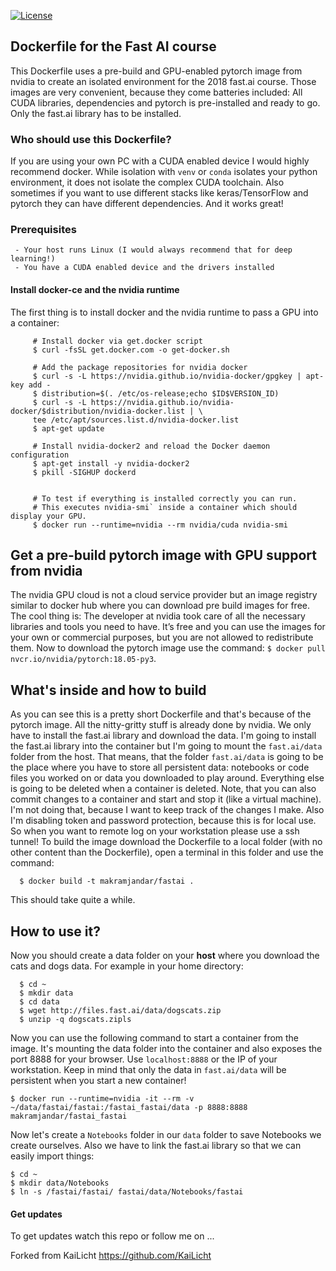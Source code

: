 [![License](http://img.shields.io/:license-mit-blue.svg?style=flat-square)](http://badges.mit-license.org)


## Dockerfile for the Fast AI course
This Dockerfile uses a pre-build and GPU-enabled pytorch image from nvidia to create an isolated environment for the 2018 fast.ai course. Those images are very convenient, because they come batteries included: All CUDA libraries, dependencies and pytorch is pre-installed and ready to go. Only the fast.ai library has to be installed.

### Who should use this Dockerfile?
If you are using your own PC with a CUDA enabled device I would highly recommend docker. While isolation with `venv` or `conda` isolates your python environment, it does not isolate the complex CUDA toolchain. Also sometimes if you want to use different stacks like keras/TensorFlow and pytorch they can have different dependencies. And it works great!

### Prerequisites
     - Your host runs Linux (I would always recommend that for deep learning!)
     - You have a CUDA enabled device and the drivers installed

#### Install docker-ce and the nvidia runtime
The first thing is to install docker and the nvidia runtime to pass a GPU into a container:
```shell
     # Install docker via get.docker script
     $ curl -fsSL get.docker.com -o get-docker.sh
     
     # Add the package repositories for nvidia docker
     $ curl -s -L https://nvidia.github.io/nvidia-docker/gpgkey | apt-key add -
     $ distribution=$(. /etc/os-release;echo $ID$VERSION_ID)
     $ curl -s -L https://nvidia.github.io/nvidia-docker/$distribution/nvidia-docker.list | \
     tee /etc/apt/sources.list.d/nvidia-docker.list
     $ apt-get update
     
     # Install nvidia-docker2 and reload the Docker daemon configuration
     $ apt-get install -y nvidia-docker2
     $ pkill -SIGHUP dockerd
     
     
     # To test if everything is installed correctly you can run. 
     # This executes nvidia-smi` inside a container which should display your GPU.
     $ docker run --runtime=nvidia --rm nvidia/cuda nvidia-smi
```
## Get a pre-build pytorch image with GPU support from nvidia
The nvidia GPU cloud is not a cloud service provider but an image registry similar to docker hub where you can download pre build images for free. The cool thing is: The developer at nvidia took care of all the necessary libraries and tools you need to have. It’s free and you can use the images for your own or commercial purposes, but you are not allowed to redistribute them.
Now to download the pytorch image use the command: `$ docker pull nvcr.io/nvidia/pytorch:18.05-py3`.

## What's inside and how to build
As you can see this is a pretty short Dockerfile and that's because of the pytorch image. All the nitty-gritty stuff is already done by nvidia. We only have to install the fast.ai library and download the data. I'm going to install the fast.ai library into the container but I'm going to mount the `fast.ai/data` folder from the host. That means, that the folder `fast.ai/data` is going to be the place where you have to store all persistent data: notebooks or code files you worked on or data you downloaded to play around. Everything else is going to be deleted when a container is deleted. Note, that you can also commit changes to a container and start and stop it (like a virtual machine). I'm not doing that, because I want to keep track of the changes I make. Also I'm disabling token and password protection, because this is for local use. So when you want to remote log on your workstation please use a ssh tunnel! To build the image download the Dockerfile to a local folder (with no other content than the Dockerfile), open a terminal in this folder and use the command:
```shell
  $ docker build -t makramjandar/fastai .
```
This should take quite a while.
## How to use it? 
Now you should create a data folder on your **host** where you download the cats and dogs data. For example in your home directory:
```shell
  $ cd ~
  $ mkdir data
  $ cd data
  $ wget http://files.fast.ai/data/dogscats.zip
  $ unzip -q dogscats.zipls
```
Now you can use the following command to start a container from the image. It's mounting the data folder into the container and also exposes the port 8888 for your browser. Use `localhost:8888` or the IP of your workstation. Keep in mind that only the data in `fast.ai/data` will be persistent when you start a new container!
```shell
$ docker run --runtime=nvidia -it --rm -v ~/data/fastai/fastai:/fastai_fastai/data -p 8888:8888 makramjandar/fastai_fastai
```
Now let's create a `Notebooks` folder in our `data` folder to save Notebooks we create ourselves. Also we have to link the fast.ai library so that we can easily import things:
```shell
$ cd ~
$ mkdir data/Notebooks
$ ln -s /fastai/fastai/ fastai/data/Notebooks/fastai
```

#### Get updates
To get updates watch this repo or follow me on ...

Forked from KaiLicht https://github.com/KaiLicht
